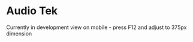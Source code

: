 <h1>Audio Tek</h1>

Currently in development view on mobile - press F12 and adjust to 375px dimension 
